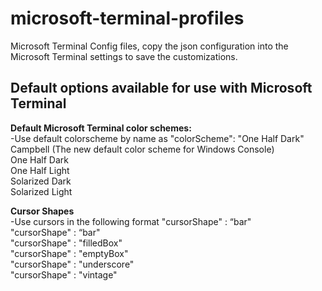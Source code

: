 # microsoft-terminal-profiles
 Microsoft Terminal Config files, copy the json configuration into the Microsoft Terminal settings to save the customizations.

 ## **Default options available for use with Microsoft Terminal** ##  

 **Default Microsoft Terminal color schemes:**  
 -Use default colorscheme by name as "colorScheme": "One Half Dark"  
 Campbell (The new default color scheme for Windows Console)  
 One Half Dark  
 One Half Light  
 Solarized Dark  
 Solarized Light  

**Cursor Shapes**  
-Use cursors in the following format "cursorShape" : “bar"  
"cursorShape" : “bar"  
"cursorShape" : "filledBox"  
"cursorShape" : "emptyBox"  
"cursorShape" : "underscore"  
"cursorShape" : "vintage"  